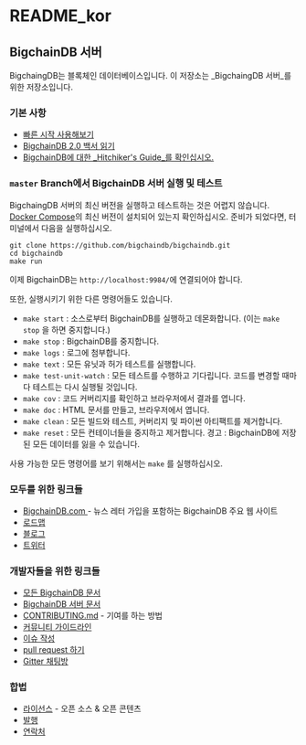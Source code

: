 # README\_kor

## BigchainDB 서버

BigchaingDB는 블록체인 데이터베이스입니다. 이 저장소는 _BigchaingDB 서버_를 위한 저장소입니다.

### 기본 사항

* [빠른 시작 사용해보기](https://docs.bigchaindb.com/projects/server/en/latest/quickstart.html)
* [BigchainDB 2.0 백서 읽기](https://www.bigchaindb.com/whitepaper/)
* [BigchainDB에 대한 _Hitchiker's Guide_를 확인십시오.](https://www.bigchaindb.com/developers/guide/)

### `master` Branch에서 BigchainDB 서버 실행 및 테스트

BigchaingDB 서버의 최신 버전을 실행하고 테스트하는 것은 어렵지 않습니다. [Docker Compose](https://docs.docker.com/compose/install/)의 최신 버전이 설치되어 있는지 확인하십시오. 준비가 되었다면,  터미널에서 다음을 실행하십시오.

```text
git clone https://github.com/bigchaindb/bigchaindb.git
cd bigchaindb
make run
```

이제 BigchainDB는 `http://localhost:9984/`에 연결되어야 합니다.

또한, 실행시키기 위한  다른 명령어들도 있습니다.

* `make start` : 소스로부터 BigchainDB를 실행하고 데몬화합니다. \(이는 `make stop` 을 하면 중지합니다.\)
* `make stop` : BigchainDB를 중지합니다.
* `make logs` : 로그에 첨부합니다.
* `make text` : 모든 유닛과 허가 테스트를 실행합니다.
* `make test-unit-watch` : 모든 테스트를 수행하고 기다립니다. 코드를 변경할 때마다 테스트는 다시 실행될 것입니다.
* `make cov` : 코드 커버리지를 확인하고 브라우저에서 결과를 엽니다.
* `make doc` : HTML 문서를 만들고, 브라우저에서 엽니다.
* `make clean` : 모든 빌드와 테스트, 커버리지 및 파이썬 아티팩트를 제거합니다.
* `make reset` : 모든 컨테이너들을 중지하고 제거합니다. 경고 : BigchainDB에 저장된 모든 데이터를 잃을 수 있습니다.

사용 가능한 모든 명령어를 보기 위해서는 `make` 를 실행하십시오.

### 모두를 위한 링크들

* [BigchainDB.com ](https://www.bigchaindb.com/)- 뉴스 레터 가입을 포함하는 BigchainDB 주요 웹 사이트
* [로드맵](https://github.com/bigchaindb/org/blob/master/ROADMAP.md)
* [블로그](https://medium.com/the-bigchaindb-blog)
* [트위터](https://twitter.com/BigchainDB)

### 개발자들을 위한 링크들

* [모든 BigchainDB 문서](https://docs.bigchaindb.com/en/latest/)
* [BigchainDB 서버 문서](https://docs.bigchaindb.com/projects/server/en/latest/index.html)
* [CONTRIBUTING.md](https://github.com/bigchaindb/bigchaindb/blob/master/.github/CONTRIBUTING.md) - 기여를 하는 방법
* [커뮤니티 가이드라인](https://github.com/bigchaindb/bigchaindb/blob/master/CODE_OF_CONDUCT.md)
* [이슈 작성](https://github.com/bigchaindb/bigchaindb/issues)
* [pull request 하기](https://github.com/bigchaindb/bigchaindb/pulls)
* [Gitter 채팅방](https://gitter.im/bigchaindb/bigchaindb)

### 합법

* [라이선스](https://github.com/bigchaindb/bigchaindb/blob/master/LICENSES.md) - 오픈 소스 & 오픈 콘텐츠
* [발행](https://www.bigchaindb.com/imprint/)
* [연락처](https://www.bigchaindb.com/contact/)

